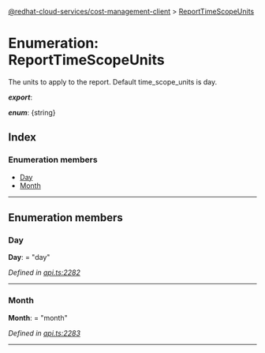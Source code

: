 [@redhat-cloud-services/cost-management-client](../README.md) > [ReportTimeScopeUnits](../enums/reporttimescopeunits.md)

# Enumeration: ReportTimeScopeUnits

The units to apply to the report. Default time\_scope\_units is day.

*__export__*: 

*__enum__*: {string}

## Index

### Enumeration members

* [Day](reporttimescopeunits.md#day)
* [Month](reporttimescopeunits.md#month)

---

## Enumeration members

<a id="day"></a>

###  Day

**Day**:  = "day"

*Defined in [api.ts:2282](https://github.com/RedHatInsights/javascript-clients/blob/master/packages/cost-management/api.ts#L2282)*

___
<a id="month"></a>

###  Month

**Month**:  = "month"

*Defined in [api.ts:2283](https://github.com/RedHatInsights/javascript-clients/blob/master/packages/cost-management/api.ts#L2283)*

___

